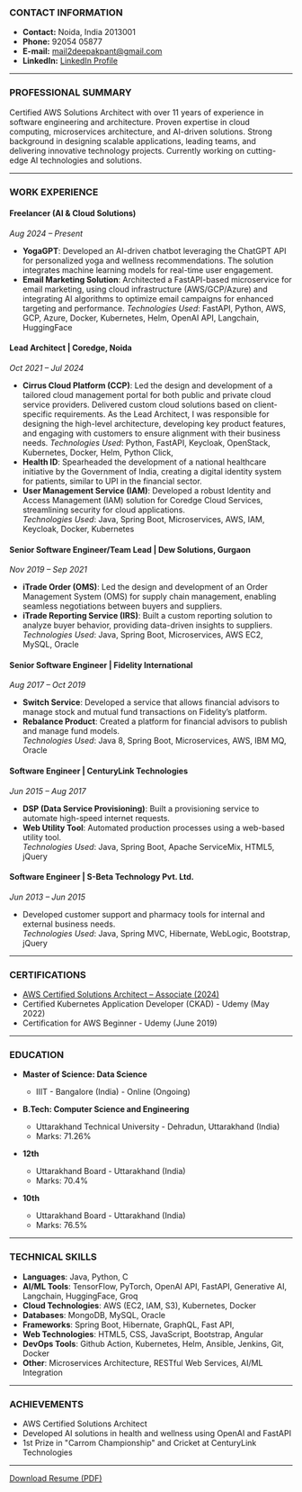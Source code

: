 

### **CONTACT INFORMATION**
- **Contact:** Noida, India 2013001
- **Phone:** 92054 05877
- **E-mail:** [mail2deepakpant@gmail.com](mailto:mail2deepakpant@gmail.com)
- **LinkedIn:** [LinkedIn Profile](https://www.linkedin.com/in/deepak-pant-014787115/)

---

### **PROFESSIONAL SUMMARY**  
Certified AWS Solutions Architect with over 11 years of experience in software engineering and architecture. Proven expertise in cloud computing, microservices architecture, and AI-driven solutions. Strong background in designing scalable applications, leading teams, and delivering innovative technology projects. Currently working on cutting-edge AI technologies and solutions.

---

### **WORK EXPERIENCE**

#### **Freelancer (AI & Cloud Solutions)**
*Aug 2024 – Present*

- **YogaGPT**: Developed an AI-driven chatbot leveraging the ChatGPT API for personalized yoga and wellness recommendations. The solution integrates machine learning models for real-time user engagement.
- **Email Marketing Solution**: Architected a FastAPI-based microservice for email marketing, using cloud infrastructure (AWS/GCP/Azure) and integrating AI algorithms to optimize email campaigns for enhanced targeting and performance.
*Technologies Used*: FastAPI, Python, AWS, GCP, Azure, Docker, Kubernetes, Helm, OpenAI API, Langchain, HuggingFace

#### **Lead Architect | Coredge, Noida**  
*Oct 2021 – Jul 2024*
- **Cirrus Cloud Platform (CCP)**: Led the design and development of a tailored cloud management portal for both public and private cloud service providers. Delivered custom cloud solutions based on client-specific requirements. As the Lead Architect, I was responsible for designing the high-level architecture, developing key product features, and engaging with customers to ensure alignment with their business needs.
*Technologies Used*: Python, FastAPI, Keycloak, OpenStack, Kubernetes, Docker, Helm, Python Click,
- **Health ID**: Spearheaded the development of a national healthcare initiative by the Government of India, creating a digital identity system for patients, similar to UPI in the financial sector.  
- **User Management Service (IAM)**: Developed a robust Identity and Access Management (IAM) solution for Coredge Cloud Services, streamlining security for cloud applications.  
*Technologies Used*: Java, Spring Boot, Microservices, AWS, IAM, Keycloak, Docker, Kubernetes  

#### **Senior Software Engineer/Team Lead | Dew Solutions, Gurgaon**  
*Nov 2019 – Sep 2021*  
- **iTrade Order (OMS)**: Led the design and development of an Order Management System (OMS) for supply chain management, enabling seamless negotiations between buyers and suppliers.  
- **iTrade Reporting Service (IRS)**: Built a custom reporting solution to analyze buyer behavior, providing data-driven insights to suppliers.  
*Technologies Used*: Java, Spring Boot, Microservices, AWS EC2, MySQL, Oracle  

#### **Senior Software Engineer | Fidelity International**  
*Aug 2017 – Oct 2019*  
- **Switch Service**: Developed a service that allows financial advisors to manage stock and mutual fund transactions on Fidelity’s platform.  
- **Rebalance Product**: Created a platform for financial advisors to publish and manage fund models.  
*Technologies Used*: Java 8, Spring Boot, Microservices, AWS, IBM MQ, Oracle  

#### **Software Engineer | CenturyLink Technologies**  
*Jun 2015 – Aug 2017*  
- **DSP (Data Service Provisioning)**: Built a provisioning service to automate high-speed internet requests.  
- **Web Utility Tool**: Automated production processes using a web-based utility tool.  
*Technologies Used*: Java, Spring Boot, Apache ServiceMix, HTML5, jQuery  

#### **Software Engineer | S-Beta Technology Pvt. Ltd.**  
*Jun 2013 – Jun 2015*  
- Developed customer support and pharmacy tools for internal and external business needs.  
*Technologies Used*: Java, Spring MVC, Hibernate, WebLogic, Bootstrap, jQuery  

---

### **CERTIFICATIONS**
- [AWS Certified Solutions Architect – Associate (2024)](https://www.credly.com/badges/b60cfed9-7e19-4e74-8ff1-e5feb4d29f89/public_url)
- Certified Kubernetes Application Developer (CKAD) - Udemy (May 2022)
- Certification for AWS Beginner - Udemy (June 2019)

---

### **EDUCATION**
- **Master of Science: Data Science**
  - IIIT - Bangalore (India) - Online (Ongoing)

- **B.Tech: Computer Science and Engineering**
  - Uttarakhand Technical University - Dehradun, Uttarakhand (India)
  - Marks: 71.26%

- **12th**
  - Uttarakhand Board - Uttarakhand (India)
  - Marks: 70.4%

- **10th**
  - Uttarakhand Board - Uttarakhand (India)
  - Marks: 76.5%


---

### **TECHNICAL SKILLS**  
- **Languages**: Java, Python, C
- **AI/ML Tools**: TensorFlow, PyTorch, OpenAI API, FastAPI, Generative AI, Langchain, HuggingFace, Groq
- **Cloud Technologies**: AWS (EC2, IAM, S3), Kubernetes, Docker  
- **Databases**: MongoDB, MySQL, Oracle  
- **Frameworks**: Spring Boot, Hibernate, GraphQL, Fast API,
- **Web Technologies**: HTML5, CSS, JavaScript, Bootstrap, Angular  
- **DevOps Tools**: Github Action, Kubernetes, Helm, Ansible, Jenkins, Git, Docker  
- **Other**: Microservices Architecture, RESTful Web Services, AI/ML Integration  

---

### **ACHIEVEMENTS**
- AWS Certified Solutions Architect
- Developed AI solutions in health and wellness using OpenAI and FastAPI
- 1st Prize in "Carrom Championship" and Cricket at CenturyLink Technologies

---

[Download Resume (PDF)](https://github.com/DeepakPant93/my-resume/blob/main/Deepak_Pant_Resume.pdf)
